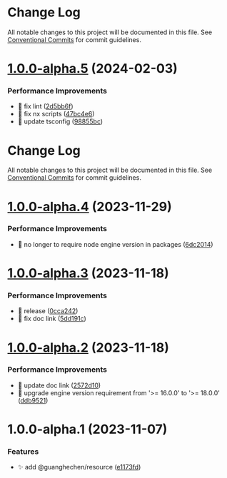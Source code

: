 # Change Log

All notable changes to this project will be documented in this file. See
[Conventional Commits](https://conventionalcommits.org) for commit guidelines.

# [1.0.0-alpha.5](https://github.com/guanghechen/sora/compare/@guanghechen/resource.types@1.0.0-alpha.4...@guanghechen/resource.types@1.0.0-alpha.5) (2024-02-03)

### Performance Improvements

- 💄 fix lint
  ([2d5bb6f](https://github.com/guanghechen/sora/commit/2d5bb6f03d0312a42c1117d95181df8b69de827a))
- 🔧 fix nx scripts
  ([47bc4e6](https://github.com/guanghechen/sora/commit/47bc4e66df825cb37127219bccf60dc81d6a9b48))
- 🔧 update tsconfig
  ([98855bc](https://github.com/guanghechen/sora/commit/98855bcc245d98c61217c5bafc6a1b2506b7824d))

# Change Log

All notable changes to this project will be documented in this file. See
[Conventional Commits](https://conventionalcommits.org) for commit guidelines.

# [1.0.0-alpha.4](https://github.com/guanghechen/sora/compare/@guanghechen/resource.types@1.0.0-alpha.3...@guanghechen/resource.types@1.0.0-alpha.4) (2023-11-29)

### Performance Improvements

- 🔧 no longer to require node engine version in packages
  ([6dc2014](https://github.com/guanghechen/sora/commit/6dc2014122dd44bcadc893e2ee98697265e7d61e))

# [1.0.0-alpha.3](https://github.com/guanghechen/sora/compare/@guanghechen/resource.types@1.0.0-alpha.2...@guanghechen/resource.types@1.0.0-alpha.3) (2023-11-18)

### Performance Improvements

- :bookmark: release
  ([0cca242](https://github.com/guanghechen/sora/commit/0cca242a08d0fb03180efebfc4629c73f0cc1e02))
- 📝 fix doc link
  ([5dd191c](https://github.com/guanghechen/sora/commit/5dd191c935c0b44fa713f283786dfe69608b22ed))

# [1.0.0-alpha.2](https://github.com/guanghechen/sora/compare/@guanghechen/resource.types@1.0.0-alpha.1...@guanghechen/resource.types@1.0.0-alpha.2) (2023-11-18)

### Performance Improvements

- 🔧 update doc link
  ([2572d10](https://github.com/guanghechen/sora/commit/2572d10b061d07dff282e6084685db26f48890a0))
- 🔧 upgrade engine version requirement from '>= 16.0.0' to '>= 18.0.0'
  ([ddb9521](https://github.com/guanghechen/sora/commit/ddb9521b529b2ca838554794339b9e27ac80b8aa))

# 1.0.0-alpha.1 (2023-11-07)

### Features

- ✨ add @guanghechen/resource
  ([e1173fd](https://github.com/guanghechen/sora/commit/e1173fdf8276a9fdd0a5dba8c7b2c63a00281cdf))
